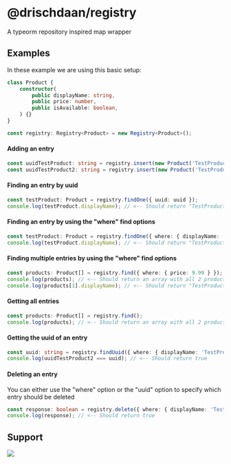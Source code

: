 # @drischdaan/registry
A typeorm repository inspired map wrapper

## Examples
In these example we are using this basic setup:
```ts
class Product {
    constructor(
        public displayName: string,
        public price: number,
        public isAvailable: boolean,
    ) {}
}

const registry: Registry<Product> = new Registry<Product>();
```

#### Adding an entry
```ts
const uuidTestProduct: string = registry.insert(new Product('TestProduct', 9.99, true));
const uuidTestProduct2: string = registry.insert(new Product('TestProduct2', 9.99, false));
```

#### Finding an entry by uuid
```ts
const testProduct: Product = registry.findOne({ uuid: uuid });
console.log(testProduct.displayName); // <-- Should return "TestProduct"
```

#### Finding an entry by using the "where" find options
```ts
const testProduct: Product = registry.findOne({ where: { displayName: 'TestProduct' } });
console.log(testProduct.displayName); // <-- Should return "TestProduct"
```

#### Finding multiple entries by using the "where" find options
```ts
const products: Product[] = registry.find({ where: { price: 9.99 } });
console.log(products); // <-- Should return an array with all 2 products
console.log(products[1].displayName); // <-- Should return "TestProduct2"
```

#### Getting all entries
```ts
const products: Product[] = registry.find();
console.log(products); // <-- Should return an array with all 2 products
```

#### Getting the uuid of an entry
```ts
const uuid: string = registry.findUuid({ where: { displayName: 'TestProduct2' } });
console.log(uuidTestProduct2 === uuid); // <-- Should return true
```

#### Deleting an entry
You can either use the "where" option or the "uuid" option to specify which entry should be deleted

```ts
const response: boolean = registry.delete({ where: { displayName: 'TestProduct2' } });
console.log(response); // <-- Should return true
```


## Support

<div>
    <a href="https://www.buymeacoffee.com/Drischdaan">
        <img src="https://img.buymeacoffee.com/button-api/?text=Buy me a coffee&emoji=&slug=Drischdaan&button_colour=BD5FFF&font_colour=ffffff&font_family=Lato&outline_colour=000000&coffee_colour=FFDD00">
    </a>
</div>
